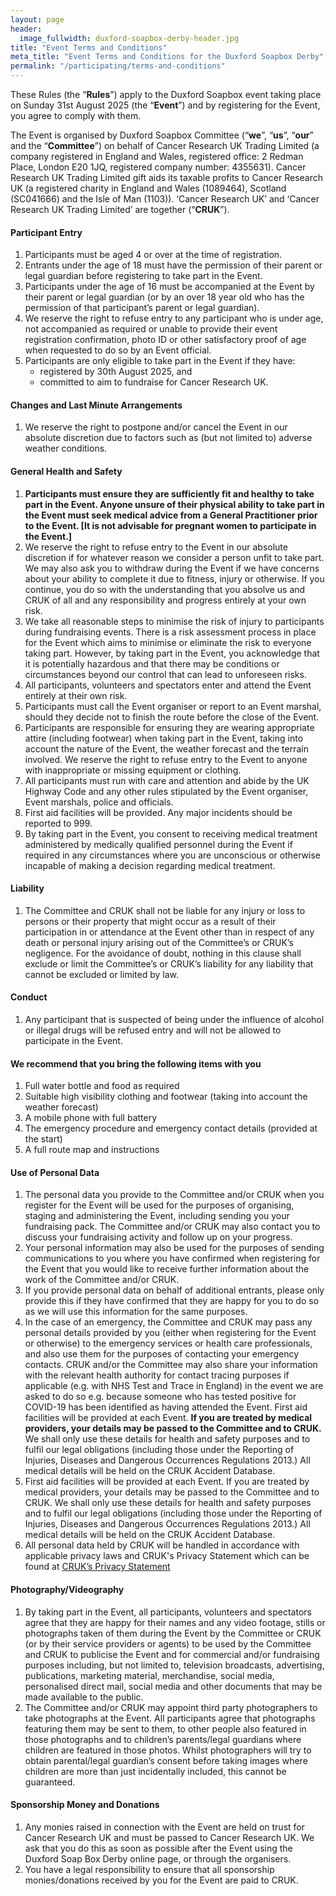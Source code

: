 ```yaml
---
layout: page
header:
  image_fullwidth: duxford-soapbox-derby-header.jpg
title: "Event Terms and Conditions"
meta_title: "Event Terms and Conditions for the Duxford Soapbox Derby"
permalink: "/participating/terms-and-conditions"
---
```


These Rules (the “__Rules__”) apply to the Duxford Soapbox event taking place on Sunday 31st August 2025 (the “__Event__”) and by registering for the Event, you agree to comply with them.

The Event is organised by Duxford Soapbox Committee (“__we__”, “__us__”, “__our__” and the “__Committee__”) on behalf of Cancer Research UK Trading Limited (a company registered in England and Wales, registered office: 2 Redman Place, London E20 1JQ, registered company number: 4355631). Cancer Research UK Trading Limited gift aids its taxable profits to Cancer Research UK (a registered charity in England and Wales (1089464), Scotland (SC041666) and the Isle of Man (1103)). ‘Cancer Research UK’ and ‘Cancer Research UK Trading Limited’ are together (“__CRUK__”).

#### Participant Entry

1. Participants must be aged 4 or over at the time of registration.
2. Entrants under the age of 18 must have the permission of their parent or legal guardian before registering to take part in the Event.
3. Participants under the age of 16 must be accompanied at the Event by their parent or legal guardian (or by an over 18 year old who has the permission of that participant’s parent or legal guardian).
4. We reserve the right to refuse entry to any participant who is under age, not accompanied as required or unable to provide their event registration confirmation, photo ID or other satisfactory proof of age when requested to do so by an Event official.
5. Participants are only eligible to take part in the Event if they have:
    * registered by 30th August 2025, and
    * committed to aim to fundraise for Cancer Research UK.

#### Changes and Last Minute Arrangements

1. We reserve the right to postpone and/or cancel the Event in our absolute discretion due to factors such as (but not limited to) adverse weather conditions.

#### General Health and Safety

1. __Participants must ensure they are sufficiently fit and healthy to take part in the Event. Anyone unsure of their physical ability to take part in the Event must seek medical advice from a General Practitioner prior to the Event. [It is not advisable for pregnant women to participate in the Event.]__
2. We reserve the right to refuse entry to the Event in our absolute discretion if for whatever reason we consider a person unfit to take part.  We may also ask you to withdraw during the Event if we have concerns about your ability to complete it due to fitness, injury or otherwise.  If you continue, you do so with the understanding that you absolve us and CRUK of all and any responsibility and progress entirely at your own risk.
3. We take all reasonable steps to minimise the risk of injury to participants during fundraising events. There is a risk assessment process in place for the Event which aims to minimise or eliminate the risk to everyone taking part. However, by taking part in the Event, you acknowledge that it is potentially hazardous and that there may be conditions or circumstances beyond our control that can lead to unforeseen risks.
4. All participants, volunteers and spectators enter and attend the Event entirely at their own risk.
5. Participants must call the Event organiser or report to an Event marshal, should they decide not to finish the route before the close of the Event.
6. Participants are responsible for ensuring they are wearing appropriate attire (including footwear) when taking part in the Event, taking into account the nature of the Event, the weather forecast and the terrain involved.  We reserve the right to refuse entry to the Event to anyone with inappropriate or missing equipment or clothing.
7. All participants must run with care and attention and abide by the UK Highway Code and any other rules stipulated by the Event organiser, Event marshals, police and officials.
8. First aid facilities will be provided. Any major incidents should be reported to 999.
9. By taking part in the Event, you consent to receiving medical treatment administered by medically qualified personnel during the Event if required in any circumstances where you are unconscious or otherwise incapable of making a decision regarding medical treatment.

#### Liability

1. The Committee and CRUK shall not be liable for any injury or loss to persons or their property that might occur as a result of their participation in or attendance at the Event other than in respect of any death or personal injury arising out of the Committee’s or CRUK’s negligence.  For the avoidance of doubt, nothing in this clause shall exclude or limit the Committee’s or CRUK’s liability for any liability that cannot be excluded or limited by law.

#### Conduct

1. Any participant that is suspected of being under the influence of alcohol or illegal drugs will be refused entry and will not be allowed to participate in the Event.

#### We recommend that you bring the following items with you

1. Full water bottle and food as required
2. Suitable high visibility clothing and footwear (taking into account the weather forecast)
3. A mobile phone with full battery
4. The emergency procedure and emergency contact details (provided at the start)
5. A full route map and instructions

#### Use of Personal Data

1. The personal data you provide to the Committee and/or CRUK when you register for the Event will be used for the purposes of organising, staging and administering the Event, including sending you your fundraising pack. The Committee and/or CRUK may also contact you to discuss your fundraising activity and follow up on your progress.
2. Your personal information may also be used for the purposes of sending communications to you where you have confirmed when registering for the Event that you would like to receive further information about the work of the Committee and/or CRUK.
3. If you provide personal data on behalf of additional entrants, please only provide this if they have confirmed that they are happy for you to do so as we will use this information for the same purposes.
4. In the case of an emergency, the Committee and CRUK may pass any personal details provided by you (either when registering for the Event or otherwise) to the emergency services or health care professionals, and also use them for the purposes of contacting your emergency contacts. CRUK and/or the Committee may also share your information with the relevant health authority for contact tracing purposes if applicable (e.g. with NHS Test and Trace in England) in the event we are asked to do so e.g. because someone who has tested positive for COVID-19 has been identified as having attended the Event.
First aid facilities will be provided at each Event. __If you are treated by medical providers, your details may be passed to the Committee and to CRUK.__ We shall only use these details for health and safety purposes and to fulfil our legal obligations (including those under the Reporting of Injuries, Diseases and Dangerous Occurrences Regulations 2013.) All medical details will be held on the CRUK Accident Database.
5. First aid facilities will be provided at each Event. If you are treated by medical providers, your details may be passed to the Committee and to CRUK. We shall only use these details for health and safety purposes and to fulfil our legal obligations (including those under the Reporting of Injuries, Diseases and Dangerous Occurrences Regulations 2013.) All medical details will be held on the CRUK Accident Database.
6. All personal data held by CRUK will be handled in accordance with applicable privacy laws and CRUK's Privacy Statement which can be found at [CRUK’s Privacy Statement][1]

#### Photography/Videography

1. By taking part in the Event, all participants, volunteers and spectators agree that they are happy for their names and any video footage, stills or photographs taken of them during the Event by the Committee or CRUK (or by their service providers or agents)  to be used by the Committee and CRUK to publicise the Event and for commercial and/or fundraising purposes including, but not limited to, television broadcasts, advertising, publications, marketing material, merchandise, social media, personalised direct mail, social media and other documents that may be made available to the public.
2. The Committee and/or CRUK may appoint third party photographers to take photographs at the Event. All participants agree that photographs featuring them may be sent to them, to other people also featured in those photographs and to children’s parents/legal guardians where children are featured in those photos. Whilst photographers will try to obtain parental/legal guardian’s consent before taking images where children are more than just incidentally included, this cannot be guaranteed.

#### Sponsorship Money and Donations

1. Any monies raised in connection with the Event are held on trust for Cancer Research UK and must be passed to Cancer Research UK. We ask that you do this as soon as possible after the Event using the Duxford Soap Box Derby online page, or through the organisers.
2. You have a legal responsibility to ensure that all sponsorship monies/donations received by you for the Event are paid to CRUK.

[1]: https://www.cancerresearchuk.org/privacy
